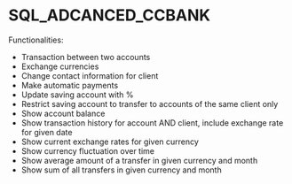 # SQL_ADCANCED_CCBANK
Functionalities:
- Transaction between two accounts
- Exchange currencies 
- Change contact information for client
- Make automatic payments
- Update saving account with %
- Restrict saving account to transfer to accounts of the same client only
- Show account balance
- Show transaction history for account AND client, include exchange rate for given date
- Show current exchange rates for given currency
- Show currency fluctuation over time
- Show average amount of a transfer in given currency and month
- Show sum of all transfers in given currency and month
